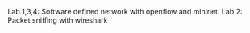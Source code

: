 Lab 1,3,4: Software defined network with openflow and mininet.
Lab 2: Packet sniffing with wireshark
